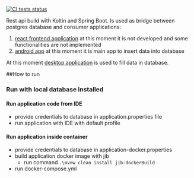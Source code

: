 [![CI tests status](https://github.com/staniakm/homeBudgetKotlinApi/actions/workflows/maven.yml/badge.svg)](https://github.com/staniakm/homeBudgetKotlinApi/actions/workflows/maven.yml)

Rest api build with Koltin and Spring Boot. Is used as bridge between postgres database and consumer applications:   
1. [react frontend application](https://github.com/staniakm/homeBudgetReact) at this moment it is not developed and some functionalities are not implemented      
2. [android app](https://github.com/staniakm/android_budget_app) at this moment it is main app to insert data into database


At this moment [desktop application](https://github.com/staniakm/HomeBudgetApp) is used to fill data in database.    


##How to run
### Run with local database installed
#### Run application code from IDE
 - provide credentials to database in application.properties file
 - run application with IDE with default profile

#### Run application inside container
 - provide credentials to database in application-docker.properties
 - build application docker image with jib 
    - run command `.\mvnw clean install jib:dockerBuild`
 - run docker-compose.yml
